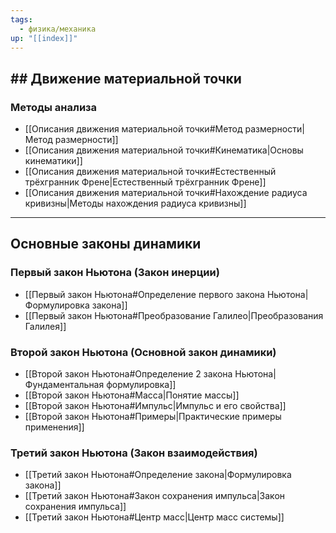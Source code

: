 ```yaml
---
tags:
  - физика/механика
up: "[[index]]"
---
```

## ## Движение материальной точки
### Методы анализа
- [[Описания движения материальной точки#Метод размерности|Метод размерности]]
- [[Описания движения материальной точки#Кинематика|Основы кинематики]]
- [[Описания движения материальной точки#Естественный трёхгранник Френе|Естественный трёхгранник Френе]]
- [[Описания движения материальной точки#Нахождение радиуса кривизны|Методы нахождения радиуса кривизны]]

---

## Основные законы динамики

### Первый закон Ньютона (Закон инерции)
- [[Первый закон Ньютона#Определение первого закона Ньютона|Формулировка закона]]
- [[Первый закон Ньютона#Преобразование Галилео|Преобразования Галилея]]

### Второй закон Ньютона (Основной закон динамики)
- [[Второй закон Ньютона#Определение 2 закона Ньютона|Фундаментальная формулировка]]
- [[Второй закон Ньютона#Масса|Понятие массы]]
- [[Второй закон Ньютона#Импульс|Импульс и его свойства]]
- [[Второй закон Ньютона#Примеры|Практические примеры применения]]

### Третий закон Ньютона (Закон взаимодействия)
- [[Третий закон Ньютона#Определение закона|Формулировка закона]]
- [[Третий закон Ньютона#Закон сохранения импульса|Закон сохранения импульса]]
- [[Третий закон Ньютона#Центр масс|Центр масс системы]]
